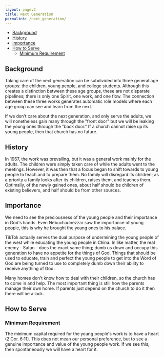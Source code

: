 ```yaml
---
layout: pagev2
title: Next Generation
permalink: /next_generation/
---
```

- [Background](#background)
- [History](#history)
- [Importance](#importance)
- [How to Serve](#how-to-serve)
  - [Minimum Requirement](#minimum-requirement)

## Background

Taking care of the next generation can be subdivided into three general age groups: the children, young people, and college students. Although this creates a distinction between these age groups, these are not disparate pipelines; there is only one Spirit, one work, and one flow. The connection between these three works generates automatic role models where each age group can see and learn from the next.

If we don't care about the next generation, and only serve the adults, we will nonetheless gain many through the "front door" but we will be leaking the young ones through the "back door." If a church cannot raise up its young people, then that church has no future.

## History

In 1967, the work was prevailing, but it was a general work mainly for the adults. The children were simply taken care of while the adults went to the meetings. However, it was then that a focus began to shift towards to young people to teach and to prepare them. No family will disregard its children; as a priority a family looks after its children, raises them, and teaches them. Optimally, of the newly gained ones, about half should be children of existing believers, and half should be from other sources.

## Importance

We need to see the preciousness of the young people and their importance in God's hands. Even Nebuchadnezzar saw the importance of young people, this is why he brought the young ones to his palace. 

TikTok actually serves the dual purpose of undermining the young people of the west while educating the young people in China. In like matter, the real enemy - Satan - does the exact same thing; dumb us down and occupy this generation to have no appetite for the things of God. Things that should be used to educate, train and perfect the young people to get into the Word of God are being turned to use to completely dumb down their ability to receive anything of God.

Many homes don't know how to deal with their children, so the church has to come in and help. The most important thing is still how the parents manage their own home. If parents just depend on the church to do it then there will be a lack. 

## How to Serve

### Minimum Requirement

The minimum capital required for the young people's work is to have a heart (2 Cor. 6:11). This does not mean our personal preference, but to see a genuine importance and value of the young people work. If we see this, then spontaneously we will have a heart for it.

